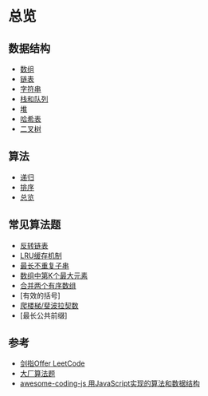 # 总览

## 数据结构
- [数组](./数据结构/数组/数组概览.md)
- [链表](./数据结构/链表/链表概览.md)
- [字符串](./数据结构/字符串/字符串概览.md)
- [栈和队列](./数据结构/栈和队列/栈和队列概览.md)
- [堆](./数据结构/堆/堆.md)
- [哈希表](./数据结构/哈希表/哈希表概览.md)
- [二叉树](./数据结构/二叉树/二叉树.md)

## 算法
- [递归](./算法/递归/递归概览)
- [排序](./算法/排序/排序概览)
- [总览](http://www.conardli.top/docs/algorithm/#%E6%8E%92%E5%BA%8F)


## 常见算法题
- [反转链表](./数据结构/链表/反转链表)
- [LRU缓存机制](./数据结构/数组/LRU缓存机制)
- [最长不重复子串](./数据结构/字符串/无重复字符的最长子串)
- [数组中第K个最大元素](./数据结构/数组/数组中第K个最大元素)
- [合并两个有序数组](./数据结构/数组/合并两个有序数组)
- [有效的括号]
- [爬楼梯/斐波拉契数](./算法/递归/斐波拉契数列)
- [最长公共前缀]


## 参考
- [剑指Offer LeetCode](https://leetcode-cn.com/problemset/lcof/)
- [大厂算法题](https://github.com/sisterAn/JavaScript-Algorithms)
- [awesome-coding-js 用JavaScript实现的算法和数据结构](http://www.conardli.top/docs/)